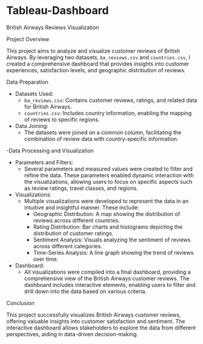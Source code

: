 # Tableau-Dashboard
British Airways Reviews Visualization

Project Overview

This project aims to analyze and visualize customer reviews of British Airways. By leveraging two datasets, `ba_reviews.csv` and `countries.csv`, I created a comprehensive dashboard that provides insights into customer experiences, satisfaction levels, and geographic distribution of reviews.

Data Preparation

- Datasets Used:
    - `ba_reviews.csv`: Contains customer reviews, ratings, and related data for British Airways.
    - `countries.csv`: Includes country information, enabling the mapping of reviews to specific regions.
- Data Joining:
    - The datasets were joined on a common column, facilitating the combination of review data with country-specific information.

-Data Processing and Visualization

- Parameters and Filters:
    - Several parameters and measured values were created to filter and refine the data. These parameters enabled dynamic interaction with the visualizations, allowing users to focus on specific aspects such as review ratings, travel classes, and regions.
- Visualizations:
    - Multiple visualizations were developed to represent the data in an intuitive and insightful manner. These include:
        - Geographic Distribution: A map showing the distribution of reviews across different countries.
        - Rating Distribution: Bar charts and histograms depicting the distribution of customer ratings.
        - Sentiment Analysis: Visuals analyzing the sentiment of reviews across different categories.
        - Time-Series Analysis: A line graph showing the trend of reviews over time.
- Dashboard:
    - All visualizations were compiled into a final dashboard, providing a comprehensive view of the British Airways customer reviews. The dashboard includes interactive elements, enabling users to filter and drill down into the data based on various criteria.


 Conclusion

This project successfully visualizes British Airways customer reviews, offering valuable insights into customer satisfaction and sentiment. The interactive dashboard allows stakeholders to explore the data from different perspectives, aiding in data-driven decision-making.
